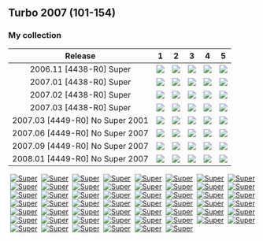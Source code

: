 ## Turbo 2007 (101-154)

### My collection

|             Release             |                                                                 1                                                                  |                                                                 2                                                                  |                                                                 3                                                                  |                                                                 4                                                                  |                                                                 5                                                                  |
|:-------------------------------:|:----------------------------------------------------------------------------------------------------------------------------------:|:----------------------------------------------------------------------------------------------------------------------------------:|:----------------------------------------------------------------------------------------------------------------------------------:|:----------------------------------------------------------------------------------------------------------------------------------:|:----------------------------------------------------------------------------------------------------------------------------------:|
|     2006.11 [4438-R0] Super     |         [<img src='thumbnails/outer/2006_11{4438-R0}[5]Super/1.5.png'>](thumbnails/outer/2006_11{4438-R0}[5]Super/1.5.png)         |         [<img src='thumbnails/outer/2006_11{4438-R0}[5]Super/2.5.png'>](thumbnails/outer/2006_11{4438-R0}[5]Super/2.5.png)         |         [<img src='thumbnails/outer/2006_11{4438-R0}[5]Super/3.5.png'>](thumbnails/outer/2006_11{4438-R0}[5]Super/3.5.png)         |         [<img src='thumbnails/outer/2006_11{4438-R0}[5]Super/4.5.png'>](thumbnails/outer/2006_11{4438-R0}[5]Super/4.5.png)         |         [<img src='thumbnails/outer/2006_11{4438-R0}[5]Super/5.5.png'>](thumbnails/outer/2006_11{4438-R0}[5]Super/5.5.png)         |
|     2007.01 [4438-R0] Super     |         [<img src='thumbnails/outer/2007_01{4438-R0}[5]Super/1.5.png'>](thumbnails/outer/2007_01{4438-R0}[5]Super/1.5.png)         |         [<img src='thumbnails/outer/2007_01{4438-R0}[5]Super/2.5.png'>](thumbnails/outer/2007_01{4438-R0}[5]Super/2.5.png)         |         [<img src='thumbnails/outer/2007_01{4438-R0}[5]Super/3.5.png'>](thumbnails/outer/2007_01{4438-R0}[5]Super/3.5.png)         |         [<img src='thumbnails/outer/2007_01{4438-R0}[5]Super/4.5.png'>](thumbnails/outer/2007_01{4438-R0}[5]Super/4.5.png)         |         [<img src='thumbnails/outer/2007_01{4438-R0}[5]Super/5.5.png'>](thumbnails/outer/2007_01{4438-R0}[5]Super/5.5.png)         |
|     2007.02 [4438-R0] Super     |         [<img src='thumbnails/outer/2007_02{4438-R0}[5]Super/1.5.png'>](thumbnails/outer/2007_02{4438-R0}[5]Super/1.5.png)         |         [<img src='thumbnails/outer/2007_02{4438-R0}[5]Super/2.5.png'>](thumbnails/outer/2007_02{4438-R0}[5]Super/2.5.png)         |         [<img src='thumbnails/outer/2007_02{4438-R0}[5]Super/3.5.png'>](thumbnails/outer/2007_02{4438-R0}[5]Super/3.5.png)         |         [<img src='thumbnails/outer/2007_02{4438-R0}[5]Super/4.5.png'>](thumbnails/outer/2007_02{4438-R0}[5]Super/4.5.png)         |         [<img src='thumbnails/outer/2007_02{4438-R0}[5]Super/5.5.png'>](thumbnails/outer/2007_02{4438-R0}[5]Super/5.5.png)         |
|     2007.03 [4438-R0] Super     |         [<img src='thumbnails/outer/2007_03{4438-R0}[5]Super/1.5.png'>](thumbnails/outer/2007_03{4438-R0}[5]Super/1.5.png)         |         [<img src='thumbnails/outer/2007_03{4438-R0}[5]Super/2.5.png'>](thumbnails/outer/2007_03{4438-R0}[5]Super/2.5.png)         |         [<img src='thumbnails/outer/2007_03{4438-R0}[5]Super/3.5.png'>](thumbnails/outer/2007_03{4438-R0}[5]Super/3.5.png)         |         [<img src='thumbnails/outer/2007_03{4438-R0}[5]Super/4.5.png'>](thumbnails/outer/2007_03{4438-R0}[5]Super/4.5.png)         |         [<img src='thumbnails/outer/2007_03{4438-R0}[5]Super/5.5.png'>](thumbnails/outer/2007_03{4438-R0}[5]Super/5.5.png)         |
| 2007.03 [4449-R0] No Super 2001 | [<img src='thumbnails/outer/2007_03{4449-R0}[5]No_Super_2001/1.5.png'>](thumbnails/outer/2007_03{4449-R0}[5]No_Super_2001/1.5.png) | [<img src='thumbnails/outer/2007_03{4449-R0}[5]No_Super_2001/2.5.png'>](thumbnails/outer/2007_03{4449-R0}[5]No_Super_2001/2.5.png) | [<img src='thumbnails/outer/2007_03{4449-R0}[5]No_Super_2001/3.5.png'>](thumbnails/outer/2007_03{4449-R0}[5]No_Super_2001/3.5.png) | [<img src='thumbnails/outer/2007_03{4449-R0}[5]No_Super_2001/4.5.png'>](thumbnails/outer/2007_03{4449-R0}[5]No_Super_2001/4.5.png) | [<img src='thumbnails/outer/2007_03{4449-R0}[5]No_Super_2001/5.5.png'>](thumbnails/outer/2007_03{4449-R0}[5]No_Super_2001/5.5.png) |
| 2007.06 [4449-R0] No Super 2007 | [<img src='thumbnails/outer/2007_06{4449-R0}[5]No_Super_2007/1.5.png'>](thumbnails/outer/2007_06{4449-R0}[5]No_Super_2007/1.5.png) | [<img src='thumbnails/outer/2007_06{4449-R0}[5]No_Super_2007/2.5.png'>](thumbnails/outer/2007_06{4449-R0}[5]No_Super_2007/2.5.png) | [<img src='thumbnails/outer/2007_06{4449-R0}[5]No_Super_2007/3.5.png'>](thumbnails/outer/2007_06{4449-R0}[5]No_Super_2007/3.5.png) | [<img src='thumbnails/outer/2007_06{4449-R0}[5]No_Super_2007/4.5.png'>](thumbnails/outer/2007_06{4449-R0}[5]No_Super_2007/4.5.png) | [<img src='thumbnails/outer/2007_06{4449-R0}[5]No_Super_2007/5.5.png'>](thumbnails/outer/2007_06{4449-R0}[5]No_Super_2007/5.5.png) |
| 2007.09 [4449-R0] No Super 2007 | [<img src='thumbnails/outer/2007_09{4449-R0}[5]No_Super_2007/1.5.png'>](thumbnails/outer/2007_09{4449-R0}[5]No_Super_2007/1.5.png) | [<img src='thumbnails/outer/2007_09{4449-R0}[5]No_Super_2007/2.5.png'>](thumbnails/outer/2007_09{4449-R0}[5]No_Super_2007/2.5.png) | [<img src='thumbnails/outer/2007_09{4449-R0}[5]No_Super_2007/3.5.png'>](thumbnails/outer/2007_09{4449-R0}[5]No_Super_2007/3.5.png) | [<img src='thumbnails/outer/2007_09{4449-R0}[5]No_Super_2007/4.5.png'>](thumbnails/outer/2007_09{4449-R0}[5]No_Super_2007/4.5.png) | [<img src='thumbnails/outer/2007_09{4449-R0}[5]No_Super_2007/5.5.png'>](thumbnails/outer/2007_09{4449-R0}[5]No_Super_2007/5.5.png) |
| 2008.01 [4449-R0] No Super 2007 | [<img src='thumbnails/outer/2008_01{4449-R0}[5]No_Super_2007/1.5.png'>](thumbnails/outer/2008_01{4449-R0}[5]No_Super_2007/1.5.png) | [<img src='thumbnails/outer/2008_01{4449-R0}[5]No_Super_2007/2.5.png'>](thumbnails/outer/2008_01{4449-R0}[5]No_Super_2007/2.5.png) | [<img src='thumbnails/outer/2008_01{4449-R0}[5]No_Super_2007/3.5.png'>](thumbnails/outer/2008_01{4449-R0}[5]No_Super_2007/3.5.png) | [<img src='thumbnails/outer/2008_01{4449-R0}[5]No_Super_2007/4.5.png'>](thumbnails/outer/2008_01{4449-R0}[5]No_Super_2007/4.5.png) | [<img src='thumbnails/outer/2008_01{4449-R0}[5]No_Super_2007/5.5.png'>](thumbnails/outer/2008_01{4449-R0}[5]No_Super_2007/5.5.png) |

<span style="display: inline-block;">
	<a href='thumbnails/inner/101.5.png' title=''><img src='thumbnails/inner/101.5.png' alt=''></a>
	<a href='thumbnails/inner/101.super.5.png' title='Super'><img src='thumbnails/inner/101.super.5.png' alt='Super'></a>
</span>
<span style="display: inline-block;">
	<a href='thumbnails/inner/102.5.png' title=''><img src='thumbnails/inner/102.5.png' alt=''></a>
	<a href='thumbnails/inner/102.super.4.png' title='Super'><img src='thumbnails/inner/102.super.4.png' alt='Super'></a>
</span>
<span style="display: inline-block;">
	<a href='thumbnails/inner/103.3.png' title=''><img src='thumbnails/inner/103.3.png' alt=''></a>
	<a href='thumbnails/inner/103.super.4.png' title='Super'><img src='thumbnails/inner/103.super.4.png' alt='Super'></a>
</span>
<span style="display: inline-block;">
	<a href='thumbnails/inner/104.5.png' title=''><img src='thumbnails/inner/104.5.png' alt=''></a>
	<a href='thumbnails/inner/104.super.4.png' title='Super'><img src='thumbnails/inner/104.super.4.png' alt='Super'></a>
</span>
<span style="display: inline-block;">
	<a href='thumbnails/inner/105.5.png' title=''><img src='thumbnails/inner/105.5.png' alt=''></a>
	<a href='thumbnails/inner/105.super.5.png' title='Super'><img src='thumbnails/inner/105.super.5.png' alt='Super'></a>
</span>
<span style="display: inline-block;">
	<a href='thumbnails/inner/106.5.png' title=''><img src='thumbnails/inner/106.5.png' alt=''></a>
	<a href='thumbnails/inner/106.super.5.png' title='Super'><img src='thumbnails/inner/106.super.5.png' alt='Super'></a>
</span>
<span style="display: inline-block;">
	<a href='thumbnails/inner/107.5.png' title=''><img src='thumbnails/inner/107.5.png' alt=''></a>
	<a href='thumbnails/inner/107.super.4.png' title='Super'><img src='thumbnails/inner/107.super.4.png' alt='Super'></a>
</span>
<span style="display: inline-block;">
	<a href='thumbnails/inner/108.5.png' title=''><img src='thumbnails/inner/108.5.png' alt=''></a>
	<a href='thumbnails/inner/108.super.3.png' title='Super'><img src='thumbnails/inner/108.super.3.png' alt='Super'></a>
</span>
<span style="display: inline-block;">
	<a href='thumbnails/inner/109.5.png' title=''><img src='thumbnails/inner/109.5.png' alt=''></a>
	<a href='thumbnails/inner/109.super.5.png' title='Super'><img src='thumbnails/inner/109.super.5.png' alt='Super'></a>
</span>
<span style="display: inline-block;">
	<a href='thumbnails/inner/110.2.png' title=''><img src='thumbnails/inner/110.2.png' alt=''></a>
	<a href='thumbnails/inner/110.super.5.png' title='Super'><img src='thumbnails/inner/110.super.5.png' alt='Super'></a>
</span>
<span style="display: inline-block;">
	<a href='thumbnails/inner/111.2.png' title=''><img src='thumbnails/inner/111.2.png' alt=''></a>
	<a href='thumbnails/inner/111.super.5.png' title='Super'><img src='thumbnails/inner/111.super.5.png' alt='Super'></a>
</span>
<span style="display: inline-block;">
	<a href='thumbnails/inner/112.2.png' title=''><img src='thumbnails/inner/112.2.png' alt=''></a>
	<a href='thumbnails/inner/112.super.5.png' title='Super'><img src='thumbnails/inner/112.super.5.png' alt='Super'></a>
</span>
<span style="display: inline-block;">
	<a href='thumbnails/inner/113.2.png' title=''><img src='thumbnails/inner/113.2.png' alt=''></a>
	<a href='thumbnails/inner/113.super.5.png' title='Super'><img src='thumbnails/inner/113.super.5.png' alt='Super'></a>
</span>
<span style="display: inline-block;">
	<a href='thumbnails/inner/114.4.png' title=''><img src='thumbnails/inner/114.4.png' alt=''></a>
	<a href='thumbnails/inner/114.super.5.png' title='Super'><img src='thumbnails/inner/114.super.5.png' alt='Super'></a>
</span>
<span style="display: inline-block;">
	<a href='thumbnails/inner/115.2.png' title=''><img src='thumbnails/inner/115.2.png' alt=''></a>
	<a href='thumbnails/inner/115.super.5.png' title='Super'><img src='thumbnails/inner/115.super.5.png' alt='Super'></a>
</span>
<span style="display: inline-block;">
	<a href='thumbnails/inner/116.2.png' title=''><img src='thumbnails/inner/116.2.png' alt=''></a>
	<a href='thumbnails/inner/116.super.5.png' title='Super'><img src='thumbnails/inner/116.super.5.png' alt='Super'></a>
</span>
<span style="display: inline-block;">
	<a href='thumbnails/inner/117.2.png' title=''><img src='thumbnails/inner/117.2.png' alt=''></a>
	<a href='thumbnails/inner/117.super.4.png' title='Super'><img src='thumbnails/inner/117.super.4.png' alt='Super'></a>
</span>
<span style="display: inline-block;">
	<a href='thumbnails/inner/118.2.png' title=''><img src='thumbnails/inner/118.2.png' alt=''></a>
	<a href='thumbnails/inner/118.super.5.png' title='Super'><img src='thumbnails/inner/118.super.5.png' alt='Super'></a>
</span>
<span style="display: inline-block;">
	<a href='thumbnails/inner/119.4.png' title=''><img src='thumbnails/inner/119.4.png' alt=''></a>
	<a href='thumbnails/inner/119.super.5.png' title='Super'><img src='thumbnails/inner/119.super.5.png' alt='Super'></a>
</span>
<span style="display: inline-block;">
	<a href='thumbnails/inner/120.5.png' title=''><img src='thumbnails/inner/120.5.png' alt=''></a>
	<a href='thumbnails/inner/120.super.5.png' title='Super'><img src='thumbnails/inner/120.super.5.png' alt='Super'></a>
</span>
<span style="display: inline-block;">
	<a href='thumbnails/inner/121.5.png' title=''><img src='thumbnails/inner/121.5.png' alt=''></a>
	<a href='thumbnails/inner/121.super.5.png' title='Super'><img src='thumbnails/inner/121.super.5.png' alt='Super'></a>
</span>
<span style="display: inline-block;">
	<a href='thumbnails/inner/122.5.png' title=''><img src='thumbnails/inner/122.5.png' alt=''></a>
	<a href='thumbnails/inner/122.super.5.png' title='Super'><img src='thumbnails/inner/122.super.5.png' alt='Super'></a>
</span>
<span style="display: inline-block;">
	<a href='thumbnails/inner/123.5.png' title=''><img src='thumbnails/inner/123.5.png' alt=''></a>
	<a href='thumbnails/inner/123.super.5.png' title='Super'><img src='thumbnails/inner/123.super.5.png' alt='Super'></a>
</span>
<span style="display: inline-block;">
	<a href='thumbnails/inner/124.4.png' title=''><img src='thumbnails/inner/124.4.png' alt=''></a>
	<a href='thumbnails/inner/124.super.5.png' title='Super'><img src='thumbnails/inner/124.super.5.png' alt='Super'></a>
</span>
<span style="display: inline-block;">
	<a href='thumbnails/inner/125.5.png' title=''><img src='thumbnails/inner/125.5.png' alt=''></a>
	<a href='thumbnails/inner/125.super.5.png' title='Super'><img src='thumbnails/inner/125.super.5.png' alt='Super'></a>
</span>
<span style="display: inline-block;">
	<a href='thumbnails/inner/126.5.png' title=''><img src='thumbnails/inner/126.5.png' alt=''></a>
	<a href='thumbnails/inner/126.super.5.png' title='Super'><img src='thumbnails/inner/126.super.5.png' alt='Super'></a>
</span>
<span style="display: inline-block;">
	<a href='thumbnails/inner/127.5.png' title=''><img src='thumbnails/inner/127.5.png' alt=''></a>
	<a href='thumbnails/inner/127.super.5.png' title='Super'><img src='thumbnails/inner/127.super.5.png' alt='Super'></a>
</span>
<span style="display: inline-block;">
	<a href='thumbnails/inner/128.5.png' title=''><img src='thumbnails/inner/128.5.png' alt=''></a>
	<a href='thumbnails/inner/128.super.5.png' title='Super'><img src='thumbnails/inner/128.super.5.png' alt='Super'></a>
</span>
<span style="display: inline-block;">
	<a href='thumbnails/inner/129.5.png' title=''><img src='thumbnails/inner/129.5.png' alt=''></a>
	<a href='thumbnails/inner/129.super.5.png' title='Super'><img src='thumbnails/inner/129.super.5.png' alt='Super'></a>
</span>
<span style="display: inline-block;">
	<a href='thumbnails/inner/130.5.png' title=''><img src='thumbnails/inner/130.5.png' alt=''></a>
	<a href='thumbnails/inner/130.super.5.png' title='Super'><img src='thumbnails/inner/130.super.5.png' alt='Super'></a>
</span>
<span style="display: inline-block;">
	<a href='thumbnails/inner/131.5.png' title=''><img src='thumbnails/inner/131.5.png' alt=''></a>
	<a href='thumbnails/inner/131.super.5.png' title='Super'><img src='thumbnails/inner/131.super.5.png' alt='Super'></a>
</span>
<span style="display: inline-block;">
	<a href='thumbnails/inner/132.5.png' title=''><img src='thumbnails/inner/132.5.png' alt=''></a>
	<a href='thumbnails/inner/132.super.5.png' title='Super'><img src='thumbnails/inner/132.super.5.png' alt='Super'></a>
</span>
<span style="display: inline-block;">
	<a href='thumbnails/inner/133.5.png' title=''><img src='thumbnails/inner/133.5.png' alt=''></a>
	<a href='thumbnails/inner/133.super.5.png' title='Super'><img src='thumbnails/inner/133.super.5.png' alt='Super'></a>
</span>
<span style="display: inline-block;">
	<a href='thumbnails/inner/134.5.png' title=''><img src='thumbnails/inner/134.5.png' alt=''></a>
	<a href='thumbnails/inner/134.super.5.png' title='Super'><img src='thumbnails/inner/134.super.5.png' alt='Super'></a>
</span>
<span style="display: inline-block;">
	<a href='thumbnails/inner/135.5.png' title=''><img src='thumbnails/inner/135.5.png' alt=''></a>
	<a href='thumbnails/inner/135.super.5.png' title='Super'><img src='thumbnails/inner/135.super.5.png' alt='Super'></a>
</span>
<span style="display: inline-block;">
	<a href='thumbnails/inner/136.5.png' title=''><img src='thumbnails/inner/136.5.png' alt=''></a>
	<a href='thumbnails/inner/136.super.5.png' title='Super'><img src='thumbnails/inner/136.super.5.png' alt='Super'></a>
</span>
<span style="display: inline-block;">
	<a href='thumbnails/inner/137.2.png' title=''><img src='thumbnails/inner/137.2.png' alt=''></a>
	<a href='thumbnails/inner/137.super.5.png' title='Super'><img src='thumbnails/inner/137.super.5.png' alt='Super'></a>
</span>
<span style="display: inline-block;">
	<a href='thumbnails/inner/138.5.png' title=''><img src='thumbnails/inner/138.5.png' alt=''></a>
	<a href='thumbnails/inner/138.super.5.png' title='Super'><img src='thumbnails/inner/138.super.5.png' alt='Super'></a>
</span>
<span style="display: inline-block;">
	<a href='thumbnails/inner/139.3.png' title=''><img src='thumbnails/inner/139.3.png' alt=''></a>
	<a href='thumbnails/inner/139.super.5.png' title='Super'><img src='thumbnails/inner/139.super.5.png' alt='Super'></a>
</span>
<span style="display: inline-block;">
	<a href='thumbnails/inner/140.5.png' title=''><img src='thumbnails/inner/140.5.png' alt=''></a>
	<a href='thumbnails/inner/140.super.5.png' title='Super'><img src='thumbnails/inner/140.super.5.png' alt='Super'></a>
</span>
<span style="display: inline-block;">
	<a href='thumbnails/inner/141.5.png' title=''><img src='thumbnails/inner/141.5.png' alt=''></a>
	<a href='thumbnails/inner/141.super.5.png' title='Super'><img src='thumbnails/inner/141.super.5.png' alt='Super'></a>
</span>
<span style="display: inline-block;">
	<a href='thumbnails/inner/142.4.png' title=''><img src='thumbnails/inner/142.4.png' alt=''></a>
	<a href='thumbnails/inner/142.super.5.png' title='Super'><img src='thumbnails/inner/142.super.5.png' alt='Super'></a>
</span>
<span style="display: inline-block;">
	<a href='thumbnails/inner/143.5.png' title=''><img src='thumbnails/inner/143.5.png' alt=''></a>
	<a href='thumbnails/inner/143.super.4.png' title='Super'><img src='thumbnails/inner/143.super.4.png' alt='Super'></a>
</span>
<span style="display: inline-block;">
	<a href='thumbnails/inner/144.3.png' title=''><img src='thumbnails/inner/144.3.png' alt=''></a>
	<a href='thumbnails/inner/144.super.5.png' title='Super'><img src='thumbnails/inner/144.super.5.png' alt='Super'></a>
</span>
<span style="display: inline-block;">
	<a href='thumbnails/inner/145.5.png' title=''><img src='thumbnails/inner/145.5.png' alt=''></a>
	<a href='thumbnails/inner/145.super.5.png' title='Super'><img src='thumbnails/inner/145.super.5.png' alt='Super'></a>
</span>
<span style="display: inline-block;">
	<a href='thumbnails/inner/146.5.png' title=''><img src='thumbnails/inner/146.5.png' alt=''></a>
	<a href='thumbnails/inner/146.super.5.png' title='Super'><img src='thumbnails/inner/146.super.5.png' alt='Super'></a>
</span>
<span style="display: inline-block;">
	<a href='thumbnails/inner/147.5.png' title=''><img src='thumbnails/inner/147.5.png' alt=''></a>
	<a href='thumbnails/inner/147.super.5.png' title='Super'><img src='thumbnails/inner/147.super.5.png' alt='Super'></a>
</span>
<span style="display: inline-block;">
	<a href='thumbnails/inner/148.4.png' title=''><img src='thumbnails/inner/148.4.png' alt=''></a>
	<a href='thumbnails/inner/148.super.5.png' title='Super'><img src='thumbnails/inner/148.super.5.png' alt='Super'></a>
</span>
<span style="display: inline-block;">
	<a href='thumbnails/inner/149.5.png' title=''><img src='thumbnails/inner/149.5.png' alt=''></a>
	<a href='thumbnails/inner/149.super.5.png' title='Super'><img src='thumbnails/inner/149.super.5.png' alt='Super'></a>
</span>
<span style="display: inline-block;">
	<a href='thumbnails/inner/150.5.png' title=''><img src='thumbnails/inner/150.5.png' alt=''></a>
	<a href='thumbnails/inner/150.super.5.png' title='Super'><img src='thumbnails/inner/150.super.5.png' alt='Super'></a>
</span>
<span style="display: inline-block;">
	<a href='thumbnails/inner/151.2.png' title=''><img src='thumbnails/inner/151.2.png' alt=''></a>
	<a href='thumbnails/inner/151.super.5.png' title='Super'><img src='thumbnails/inner/151.super.5.png' alt='Super'></a>
</span>
<span style="display: inline-block;">
	<a href='thumbnails/inner/152.5.png' title=''><img src='thumbnails/inner/152.5.png' alt=''></a>
	<a href='thumbnails/inner/152.super.5.png' title='Super'><img src='thumbnails/inner/152.super.5.png' alt='Super'></a>
</span>
<span style="display: inline-block;">
	<a href='thumbnails/inner/153.5.png' title=''><img src='thumbnails/inner/153.5.png' alt=''></a>
	<a href='thumbnails/inner/153.super.5.png' title='Super'><img src='thumbnails/inner/153.super.5.png' alt='Super'></a>
</span>
<span style="display: inline-block;">
	<a href='thumbnails/inner/154.4.png' title=''><img src='thumbnails/inner/154.4.png' alt=''></a>
	<a href='thumbnails/inner/154.super.5.png' title='Super'><img src='thumbnails/inner/154.super.5.png' alt='Super'></a>
</span>

